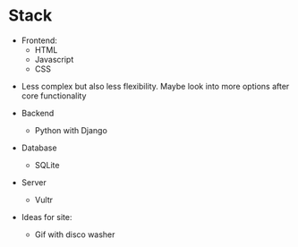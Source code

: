 # Stack
 - Frontend: 
    - HTML
    - Javascript
    - CSS
* Less complex but also less flexibility. Maybe look into more options after core functionality
- Backend
    - Python with Django
- Database
    - SQLite
- Server
    - Vultr

- Ideas for site:
    - Gif with disco washer